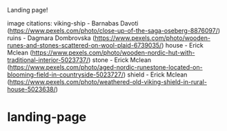 Landing page!

image citations:
viking-ship - Barnabas Davoti (https://www.pexels.com/photo/close-up-of-the-saga-oseberg-8876097/)
ruins - Dagmara Dombrovska (https://www.pexels.com/photo/wooden-runes-and-stones-scattered-on-wool-plaid-6739035/)
house - Erick Mclean (https://www.pexels.com/photo/wooden-nordic-hut-with-traditional-interior-5023737/)
stone - Erick Mclean (https://www.pexels.com/photo/aged-nordic-runestone-located-on-blooming-field-in-countryside-5023727/)
shield - Erick Mclean (https://www.pexels.com/photo/weathered-old-viking-shield-in-rural-house-5023638/)
# landing-page